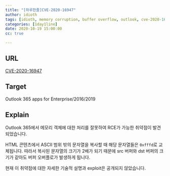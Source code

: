 ```yaml
---
title: "[하루한줄]CVE-2020-16947"
author: idioth
tags: [idioth, memory corruption, buffer overflow, outlook, cve-2020-16947, rce]
categories: [1day1line]
date: 2020-10-19 15:00:00
cc: true

---
```


## URL 

[CVE-2020-16947](https://github.com/0neb1n/CVE-2020-16947)



## Target

Outlook 365 apps for Enterprise/2016/2019



## Explain

Outlook 365에서 메모리 객체에 대한 처리를 잘못하여 RCE가 가능한 취약점이 발견되었습니다.

HTML 콘텐츠에서 ASCII 범위 밖의 문자열을 복사할 때 해당 문자열들은 `0xfffd`로 교체됩니다. 따라서 복사된 문자열의 크기가 2배가 되기 때문에 src 버퍼와 dst 버퍼의 크기가 같아도 버퍼 오버플로가 발생하게 됩니다.

현재 이 취약점에 대한 자세한 기술적 설명과 exploit은 공개되지 않았습니다.